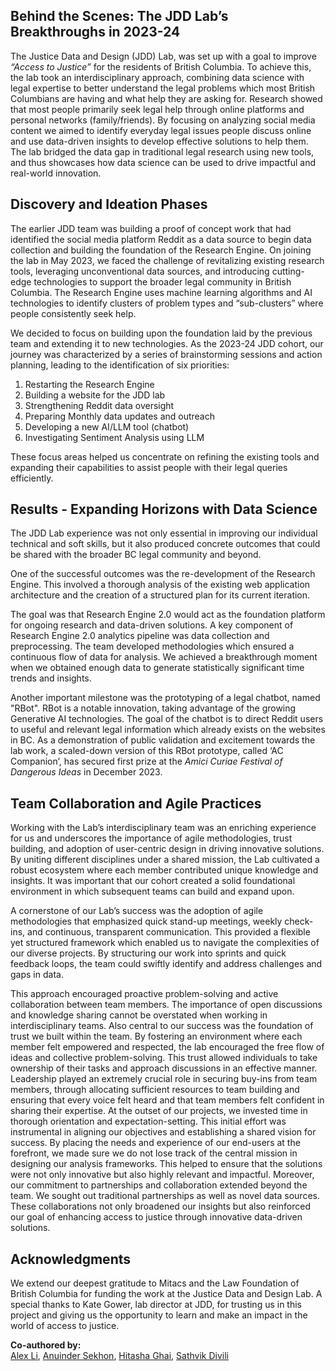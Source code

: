 ## Behind the Scenes: The JDD Lab’s Breakthroughs in 2023-24

The Justice Data and Design (JDD) Lab, was set up with a goal to improve *“Access to Justice”* for the residents of British Columbia. To achieve this, the lab took an interdisciplinary approach, combining data science with legal expertise to better understand the legal problems which most British Columbians are having and what help they are asking for. Research showed that most people primarily seek legal help through online platforms and personal networks (family/friends). By focusing on analyzing social media content we aimed to identify everyday legal issues people discuss online and use data-driven insights to develop effective solutions to help them. The lab bridged the data gap in traditional legal research using new tools, and thus showcases how data science can be used to drive impactful and real-world innovation.


## **Discovery and Ideation Phases**

The earlier JDD team was building a proof of concept work that had identified the social media platform Reddit as a data source to begin data collection and building the foundation of the Research Engine. On joining the lab in May 2023, we faced the challenge of revitalizing existing research tools, leveraging unconventional data sources, and introducing cutting-edge technologies to support the broader legal community in British Columbia. The Research Engine uses machine learning algorithms and AI technologies to identify clusters of problem types and “sub-clusters” where people consistently seek help.

We decided to focus on building upon the foundation laid by the previous team and extending it to new technologies. As the 2023-24 JDD cohort, our journey was characterized by a series of brainstorming sessions and action planning, leading to the identification of six priorities:


1. Restarting the Research Engine
2. Building a website for the JDD lab
3. Strengthening Reddit data oversight
4. Preparing Monthly data updates and outreach
5. Developing a new AI/LLM tool (chatbot)
6. Investigating Sentiment Analysis using LLM


These focus areas helped us concentrate on refining the existing tools and expanding their capabilities to assist people with their legal queries efficiently.


## **Results - Expanding Horizons with Data Science**

The JDD Lab experience was not only essential in improving our individual technical and soft skills, but it also produced concrete outcomes that could be shared with the broader BC legal community and beyond.

One of the successful outcomes was the re-development of the Research Engine. This involved a thorough analysis of the existing web application architecture and the creation of a structured plan for its current iteration.

The goal was that Research Engine 2.0 would act as the foundation platform for ongoing research and data-driven solutions. A key component of Research Engine 2.0 analytics pipeline was data collection and preprocessing. The team developed methodologies which ensured a continuous flow of data for analysis. We achieved a breakthrough moment when we obtained enough data to generate statistically significant time trends and insights.

Another important milestone was the prototyping of a legal chatbot, named "RBot". RBot is a notable innovation, taking advantage of the growing Generative AI technologies. The goal of the chatbot is to direct Reddit users to useful and relevant legal information which already exists on the websites in BC. As a demonstration of public validation and excitement towards the lab work, a scaled-down version of this RBot prototype, called ‘AC Companion’, has secured first prize at the *Amici Curiae Festival of Dangerous Ideas* in December 2023.


## **Team Collaboration and Agile Practices**

Working with the Lab’s interdisciplinary team was an enriching experience for us and underscores the importance of agile methodologies, trust building, and adoption of user-centric design in driving innovative solutions. By uniting different disciplines under a shared mission, the Lab cultivated a robust ecosystem where each member contributed unique knowledge and insights. It was important that our cohort created a solid foundational environment in which subsequent teams can build and expand upon.

A cornerstone of our Lab’s success was the adoption of agile methodologies that emphasized quick stand-up meetings, weekly check-ins, and continuous, transparent communication. This provided a flexible yet structured framework which enabled us to navigate the complexities of our diverse projects. By structuring our work into sprints and quick feedback loops, the team could swiftly identify and address challenges and gaps in data. 

This approach encouraged proactive problem-solving and active collaboration between team members. The importance of open discussions and knowledge sharing cannot be overstated when working in interdisciplinary teams. Also central to our success was the foundation of trust we built within the team. By fostering an environment where each member felt empowered and respected, the lab encouraged the free flow of ideas and collective problem-solving. This trust allowed individuals to take ownership of their tasks and approach discussions in an effective manner. Leadership played an extremely crucial role in securing buy-ins from team members, through allocating sufficient resources to team building and ensuring that every voice felt heard and that team members felt confident in sharing their expertise. At the outset of our projects, we invested time in thorough orientation and expectation-setting. This initial effort was instrumental in aligning our objectives and establishing a shared vision for success. By placing the needs and experience of our end-users at the forefront, we made sure we do not lose track of the central mission in designing our analysis frameworks. This helped to ensure that the solutions were not only innovative but also highly relevant and impactful. Moreover, our commitment to partnerships and collaboration extended beyond the team. We sought out traditional partnerships as well as novel data sources. These collaborations not only broadened our insights but also reinforced our goal of enhancing access to justice through innovative data-driven solutions.


## **Acknowledgments**

We extend our deepest gratitude to Mitacs and the Law Foundation of British Columbia for funding the work at the Justice Data and Design Lab. A special thanks to Kate Gower, lab director at JDD, for trusting us in this project and giving us the opportunity to learn and make an impact in the world of access to justice.


**Co-authored by:**  
[Alex Li](https://www.linkedin.com/in/xiang-alex-li-b957ab14a/), 
[Anuinder Sekhon](https://www.linkedin.com/in/anuinder-sekhon/), 
[Hitasha Ghai](http://linkedin.com/in/hitasha-ghai-95755621b), 
[Sathvik Divili](https://www.linkedin.com/in/sathvik-divili/)
